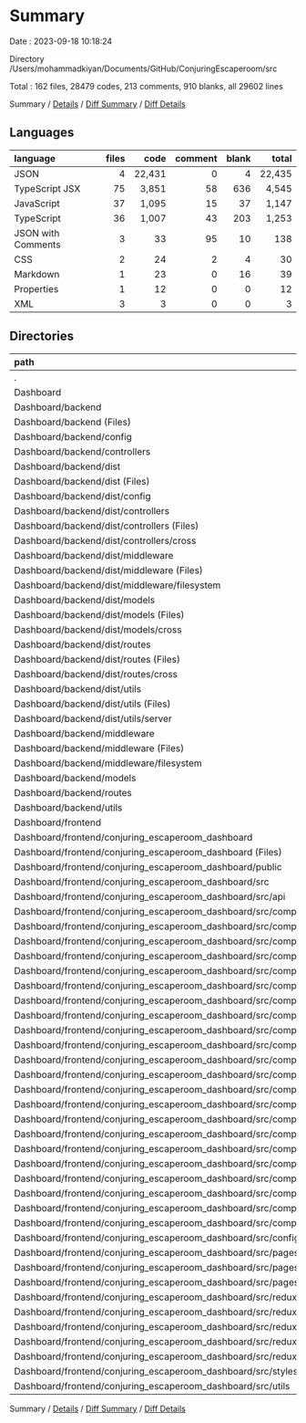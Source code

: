 # Summary

Date : 2023-09-18 10:18:24

Directory /Users/mohammadkiyan/Documents/GitHub/ConjuringEscaperoom/src

Total : 162 files,  28479 codes, 213 comments, 910 blanks, all 29602 lines

Summary / [Details](details.md) / [Diff Summary](diff.md) / [Diff Details](diff-details.md)

## Languages
| language | files | code | comment | blank | total |
| :--- | ---: | ---: | ---: | ---: | ---: |
| JSON | 4 | 22,431 | 0 | 4 | 22,435 |
| TypeScript JSX | 75 | 3,851 | 58 | 636 | 4,545 |
| JavaScript | 37 | 1,095 | 15 | 37 | 1,147 |
| TypeScript | 36 | 1,007 | 43 | 203 | 1,253 |
| JSON with Comments | 3 | 33 | 95 | 10 | 138 |
| CSS | 2 | 24 | 2 | 4 | 30 |
| Markdown | 1 | 23 | 0 | 16 | 39 |
| Properties | 1 | 12 | 0 | 0 | 12 |
| XML | 3 | 3 | 0 | 0 | 3 |

## Directories
| path | files | code | comment | blank | total |
| :--- | ---: | ---: | ---: | ---: | ---: |
| . | 162 | 28,479 | 213 | 910 | 29,602 |
| Dashboard | 162 | 28,479 | 213 | 910 | 29,602 |
| Dashboard/backend | 57 | 5,045 | 113 | 157 | 5,315 |
| Dashboard/backend (Files) | 5 | 3,505 | 93 | 31 | 3,629 |
| Dashboard/backend/config | 2 | 16 | 0 | 8 | 24 |
| Dashboard/backend/controllers | 2 | 171 | 2 | 23 | 196 |
| Dashboard/backend/dist | 34 | 1,076 | 13 | 34 | 1,123 |
| Dashboard/backend/dist (Files) | 1 | 59 | 3 | 1 | 63 |
| Dashboard/backend/dist/config | 2 | 19 | 0 | 2 | 21 |
| Dashboard/backend/dist/controllers | 7 | 401 | 2 | 7 | 410 |
| Dashboard/backend/dist/controllers (Files) | 6 | 341 | 2 | 6 | 349 |
| Dashboard/backend/dist/controllers/cross | 1 | 60 | 0 | 1 | 61 |
| Dashboard/backend/dist/middleware | 9 | 288 | 5 | 9 | 302 |
| Dashboard/backend/dist/middleware (Files) | 6 | 210 | 2 | 6 | 218 |
| Dashboard/backend/dist/middleware/filesystem | 3 | 78 | 3 | 3 | 84 |
| Dashboard/backend/dist/models | 7 | 155 | 0 | 7 | 162 |
| Dashboard/backend/dist/models (Files) | 6 | 120 | 0 | 6 | 126 |
| Dashboard/backend/dist/models/cross | 1 | 35 | 0 | 1 | 36 |
| Dashboard/backend/dist/routes | 6 | 95 | 0 | 6 | 101 |
| Dashboard/backend/dist/routes (Files) | 5 | 93 | 0 | 5 | 98 |
| Dashboard/backend/dist/routes/cross | 1 | 2 | 0 | 1 | 3 |
| Dashboard/backend/dist/utils | 2 | 59 | 3 | 2 | 64 |
| Dashboard/backend/dist/utils (Files) | 1 | 13 | 0 | 1 | 14 |
| Dashboard/backend/dist/utils/server | 1 | 46 | 3 | 1 | 50 |
| Dashboard/backend/middleware | 6 | 157 | 5 | 34 | 196 |
| Dashboard/backend/middleware (Files) | 4 | 127 | 2 | 23 | 152 |
| Dashboard/backend/middleware/filesystem | 2 | 30 | 3 | 11 | 44 |
| Dashboard/backend/models | 3 | 55 | 0 | 7 | 62 |
| Dashboard/backend/routes | 4 | 56 | 0 | 19 | 75 |
| Dashboard/backend/utils | 1 | 9 | 0 | 1 | 10 |
| Dashboard/frontend | 105 | 23,434 | 100 | 753 | 24,287 |
| Dashboard/frontend/conjuring_escaperoom_dashboard | 105 | 23,434 | 100 | 753 | 24,287 |
| Dashboard/frontend/conjuring_escaperoom_dashboard (Files) | 8 | 19,055 | 7 | 22 | 19,084 |
| Dashboard/frontend/conjuring_escaperoom_dashboard/public | 3 | 3 | 0 | 0 | 3 |
| Dashboard/frontend/conjuring_escaperoom_dashboard/src | 94 | 4,376 | 93 | 731 | 5,200 |
| Dashboard/frontend/conjuring_escaperoom_dashboard/src/api | 4 | 73 | 0 | 4 | 77 |
| Dashboard/frontend/conjuring_escaperoom_dashboard/src/components | 65 | 3,552 | 53 | 583 | 4,188 |
| Dashboard/frontend/conjuring_escaperoom_dashboard/src/components (Files) | 6 | 174 | 35 | 40 | 249 |
| Dashboard/frontend/conjuring_escaperoom_dashboard/src/components/Button | 2 | 56 | 0 | 12 | 68 |
| Dashboard/frontend/conjuring_escaperoom_dashboard/src/components/Card | 6 | 262 | 4 | 51 | 317 |
| Dashboard/frontend/conjuring_escaperoom_dashboard/src/components/Cards | 1 | 36 | 1 | 5 | 42 |
| Dashboard/frontend/conjuring_escaperoom_dashboard/src/components/Cross | 19 | 1,140 | 3 | 189 | 1,332 |
| Dashboard/frontend/conjuring_escaperoom_dashboard/src/components/Cross (Files) | 12 | 778 | 3 | 128 | 909 |
| Dashboard/frontend/conjuring_escaperoom_dashboard/src/components/Cross/sections | 2 | 163 | 0 | 28 | 191 |
| Dashboard/frontend/conjuring_escaperoom_dashboard/src/components/Cross/toolbars | 5 | 199 | 0 | 33 | 232 |
| Dashboard/frontend/conjuring_escaperoom_dashboard/src/components/Form | 7 | 484 | 0 | 64 | 548 |
| Dashboard/frontend/conjuring_escaperoom_dashboard/src/components/Forms | 3 | 180 | 1 | 30 | 211 |
| Dashboard/frontend/conjuring_escaperoom_dashboard/src/components/Mediaplayer | 4 | 519 | 1 | 57 | 577 |
| Dashboard/frontend/conjuring_escaperoom_dashboard/src/components/PortableFinder | 10 | 509 | 5 | 93 | 607 |
| Dashboard/frontend/conjuring_escaperoom_dashboard/src/components/PortableFinder (Files) | 1 | 25 | 0 | 6 | 31 |
| Dashboard/frontend/conjuring_escaperoom_dashboard/src/components/PortableFinder/mediaPlayer | 5 | 262 | 5 | 55 | 322 |
| Dashboard/frontend/conjuring_escaperoom_dashboard/src/components/PortableFinder/signal | 4 | 222 | 0 | 32 | 254 |
| Dashboard/frontend/conjuring_escaperoom_dashboard/src/components/PortableFinder/signal (Files) | 2 | 118 | 0 | 17 | 135 |
| Dashboard/frontend/conjuring_escaperoom_dashboard/src/components/PortableFinder/signal/signalFinder | 1 | 46 | 0 | 9 | 55 |
| Dashboard/frontend/conjuring_escaperoom_dashboard/src/components/PortableFinder/signal/signalMeter | 1 | 58 | 0 | 6 | 64 |
| Dashboard/frontend/conjuring_escaperoom_dashboard/src/components/Tables | 1 | 56 | 0 | 9 | 65 |
| Dashboard/frontend/conjuring_escaperoom_dashboard/src/components/TagFinder | 2 | 45 | 0 | 13 | 58 |
| Dashboard/frontend/conjuring_escaperoom_dashboard/src/components/navigation | 4 | 91 | 3 | 20 | 114 |
| Dashboard/frontend/conjuring_escaperoom_dashboard/src/configs | 1 | 5 | 0 | 2 | 7 |
| Dashboard/frontend/conjuring_escaperoom_dashboard/src/pages | 12 | 331 | 7 | 61 | 399 |
| Dashboard/frontend/conjuring_escaperoom_dashboard/src/pages (Files) | 10 | 299 | 5 | 53 | 357 |
| Dashboard/frontend/conjuring_escaperoom_dashboard/src/pages/api | 2 | 32 | 2 | 8 | 42 |
| Dashboard/frontend/conjuring_escaperoom_dashboard/src/redux | 9 | 331 | 31 | 62 | 424 |
| Dashboard/frontend/conjuring_escaperoom_dashboard/src/redux (Files) | 1 | 11 | 2 | 5 | 18 |
| Dashboard/frontend/conjuring_escaperoom_dashboard/src/redux/reducers | 8 | 320 | 29 | 57 | 406 |
| Dashboard/frontend/conjuring_escaperoom_dashboard/src/redux/reducers (Files) | 5 | 170 | 25 | 38 | 233 |
| Dashboard/frontend/conjuring_escaperoom_dashboard/src/redux/reducers/forms | 3 | 150 | 4 | 19 | 173 |
| Dashboard/frontend/conjuring_escaperoom_dashboard/src/styles | 2 | 24 | 2 | 4 | 30 |
| Dashboard/frontend/conjuring_escaperoom_dashboard/src/utils | 1 | 60 | 0 | 15 | 75 |

Summary / [Details](details.md) / [Diff Summary](diff.md) / [Diff Details](diff-details.md)